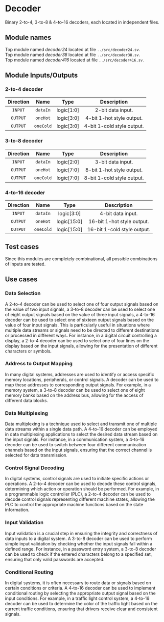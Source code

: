 # Decoder
Binary 2-to-4, 3-to-8 & 4-to-16 decoders, each located in independent files.

## Module names
Top module named _decoder24_ located at file `../src/decoder24.sv`.</br>
Top module named _decoder38_ located at file `../src/decoder38.sv`.</br>
Top module named _decoder416_ located at file `../src/decoder416.sv`.</br>

## Module Inputs/Outputs
### 2-to-4 decoder
| Direction | Name | Type | Description |
| :---: | :---: | :---: | :---: |
| `INPUT` | `dataIn` | logic[1:0] | 2-bit data input. |
| `OUTPUT` | `oneHot` | logic[3:0] | 4-bit 1-hot style output. |
| `OUTPUT` | `oneCold` | logic[3:0] | 4-bit 1-cold style output. |

### 3-to-8 decoder
| Direction | Name | Type | Description |
| :---: | :---: | :---: | :---: |
| `INPUT` | `dataIn` | logic[2:0] | 3-bit data input. |
| `OUTPUT` | `oneHot` | logic[7:0] | 8-bit 1-hot style output. |
| `OUTPUT` | `oneCold` | logic[7:0] | 8-bit 1-cold style output. |

### 4-to-16 decoder
| Direction | Name | Type | Description |
| :---: | :---: | :---: | :---: |
| `INPUT` | `dataIn` | logic[3:0] | 4-bit data input. |
| `OUTPUT` | `oneHot` | logic[15:0] | 16-bit 1-hot style output. |
| `OUTPUT` | `oneCold` | logic[15:0] | 16-bit 1-cold style output. |

## Test cases
Since this modules are completely combinational, all possible combinations of inputs are tested.

## Use cases

### Data Selection

A 2-to-4 decoder can be used to select one of four output signals based on the value of two input signals, a 3-to-8 decoder can be used to select one of eight output signals based on the value of three input signals, a 4-to-16 decoder can be used to select one of sixteen output signals based on the value of four input signals. This is particularly useful in situations where multiple data streams or signals need to be directed to different destinations or processed in different ways. For instance, in a digital circuit controlling a display, a 2-to-4 decoder can be used to select one of four lines on the display based on the input signals, allowing for the presentation of different characters or symbols.

### Address to Output Mapping

In many digital systems, addresses are used to identify or access specific memory locations, peripherals, or control signals. A decoder can be used to map these addresses to corresponding output signals. For example, in a memory system, a 3-to-8 decoder can be used to select one of eight memory banks based on the address bus, allowing for the access of different data blocks.

### Data Multiplexing

Data multiplexing is a technique used to select and transmit one of multiple data streams within a single data path. A 4-to-16 decoder can be employed in data multiplexing applications to select the desired data stream based on the input signals. For instance, in a communication system, a 4-to-16 decoder can be used to switch between four different communication channels based on the input signals, ensuring that the correct channel is selected for data transmission.

### Control Signal Decoding

In digital systems, control signals are used to initiate specific actions or operations. A 2-to-4 decoder can be used to decode these control signals, determining which action or operation should be performed. For example, in a programmable logic controller (PLC), a 2-to-4 decoder can be used to decode control signals representing different machine states, allowing the PLC to control the appropriate machine functions based on the state information.

### Input Validation

Input validation is a crucial step in ensuring the integrity and correctness of data inputs to a digital system. A 3-to-8 decoder can be used to perform simple input validation by checking whether the input signals fall within a defined range. For instance, in a password entry system, a 3-to-8 decoder can be used to check if the entered characters belong to a specified set, ensuring that only valid passwords are accepted.

### Conditional Routing

In digital systems, it is often necessary to route data or signals based on certain conditions or criteria. A 4-to-16 decoder can be used to implement conditional routing by selecting the appropriate output signal based on the input conditions. For example, in a traffic light control system, a 4-to-16 decoder can be used to determine the color of the traffic light based on the current traffic conditions, ensuring that drivers receive clear and consistent signals.
